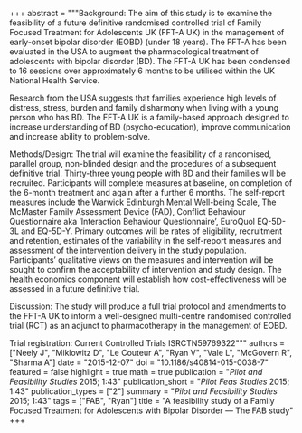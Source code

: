 +++
abstract = """Background: The aim of this study is to examine the feasibility of a future definitive randomised controlled trial of Family Focused Treatment for Adolescents UK (FFT-A UK) in the management of early-onset bipolar disorder (EOBD) (under 18 years). The FFT-A has been evaluated in the USA to augment the pharmacological treatment of adolescents with bipolar disorder (BD). The FFT-A UK has been condensed to 16 sessions over approximately 6 months to be utilised within the UK National Health Service.

Research from the USA suggests that families experience high levels of distress, stress, burden and family disharmony when living with a young person who has BD. The FFT-A UK is a family-based approach designed to increase understanding of BD (psycho-education), improve communication and increase ability to problem-solve.

Methods/Design: The trial will examine the feasibility of a randomised, parallel group, non-blinded design and the procedures of a subsequent definitive trial. Thirty-three young people with BD and their families will be recruited. Participants will complete measures at baseline, on completion of the 6-month treatment and again after a further 6 months. The self-report measures include the Warwick Edinburgh Mental Well-being Scale, The McMaster Family Assessment Device (FAD), Conflict Behaviour Questionnaire aka ‘Interaction Behaviour Questionnaire’, EuroQuol EQ-5D-3L and EQ-5D-Y. Primary outcomes will be rates of eligibility, recruitment and retention, estimates of the variability in the self-report measures and assessment of the intervention delivery in the study population. Participants’ qualitative views on the measures and intervention will be sought to confirm the acceptability of intervention and study design. The health economics component will establish how cost-effectiveness will be assessed in a future definitive trial.

Discussion: The study will produce a full trial protocol and amendments to the FFT-A UK to inform a well-designed multi-centre randomised controlled trial (RCT) as an adjunct to pharmacotherapy in the management of EOBD.

Trial registration: Current Controlled Trials ISRCTN59769322"""
authors = ["Neely J", "Miklowitz D", "Le Couteur A", "Ryan V", "Vale L", "McGovern R", "Sharma A"]
date = "2015-12-07"
doi = "10.1186/s40814-015-0038-7"
featured = false
highlight = true
math = true
publication = "*Pilot and Feasibility Studies* 2015; 1:43"
publication_short = "*Pilot Feas Studies* 2015; 1:43"
publication_types = ["2"]
summary = "*Pilot and Feasibility Studies* 2015; 1:43"
tags = ["FAB", "Ryan"]
title = "A feasibility study of a Family Focused Treatment for Adolescents with Bipolar Disorder — The FAB study"
+++
